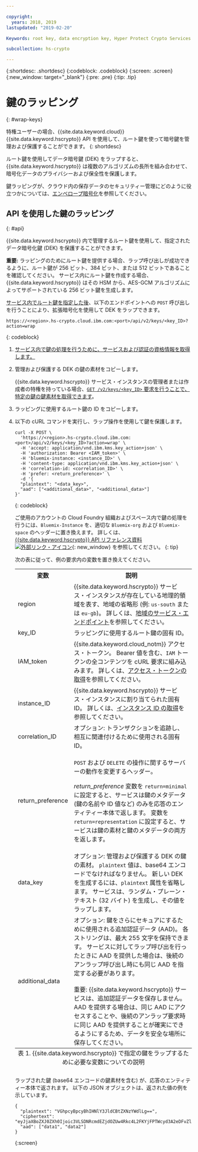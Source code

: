 ```yaml
---

copyright:
  years: 2018, 2019
lastupdated: "2019-02-20"

Keywords: root key, data encryption key, Hyper Protect Crypto Services

subcollection: hs-crypto

---
```


{:shortdesc: .shortdesc}
{:codeblock: .codeblock}
{:screen: .screen}
{:new_window: target="_blank"}
{:pre: .pre}
{:tip: .tip}

# 鍵のラッピング
{: #wrap-keys}

特権ユーザーの場合、{{site.data.keyword.cloud}} {{site.data.keyword.hscrypto}} API を使用して、ルート鍵を使って暗号鍵を管理および保護することができます。
{: shortdesc}

ルート鍵を使用してデータ暗号鍵 (DEK) をラップすると、{{site.data.keyword.hscrypto}} は複数のアルゴリズムの長所を組み合わせて、暗号化データのプライバシーおよび保全性を保護します。  

鍵ラッピングが、クラウド内の保存データのセキュリティー管理にどのように役立つかについては、[エンベロープ暗号化](/docs/services/key-protect/concepts/envelope-encryption.html)を参照してください。

## API を使用した鍵のラッピング
{: #api}

{{site.data.keyword.hscrypto}} 内で管理するルート鍵を使用して、指定されたデータ暗号化鍵 (DEK) を保護することができます。

**重要:** ラッピングのためにルート鍵を提供する場合、ラップ呼び出しが成功できるように、ルート鍵が 256 ビット、384 ビット、または 512 ビットであることを確認してください。 サービス内にルート鍵を作成する場合、{{site.data.keyword.hscrypto}}
 はその HSM から、AES-GCM アルゴリズムによってサポートされている 256 ビット鍵を生成します。

[サービス内でルート鍵を指定した後](/docs/services/hs-crypto/create-root-keys.html)、以下のエンドポイントへの `POST` 呼び出しを行うことにより、拡張暗号化を使用して DEK をラップできます。

```
https://<region>.hs-crypto.cloud.ibm.com:<port>/api/v2/keys/<key_ID>?action=wrap
```
{: codeblock}

1. [サービス内で鍵の処理を行うために、サービスおよび認証の資格情報を取得します。](/docs/services/hs-crypto/access-api.html)

2. 管理および保護する DEK の鍵の素材をコピーします。

    {{site.data.keyword.hscrypto}}
 サービス・インスタンスの管理者または作成者の特権を持っている場合、[`GET /v2/keys/<key_ID>` 要求を行うことで、特定の鍵の鍵素材を取得できます](/docs/services/hs-crypto/view-keys.html#api)。

3. ラッピングに使用するルート鍵の ID をコピーします。

4. 以下の cURL コマンドを実行し、ラップ操作を使用して鍵を保護します。

    ```cURL
    curl -X POST \
      'https://<region>.hs-crypto.cloud.ibm.com:<port>/api/v2/keys/<key_ID>?action=wrap' \
      -H 'accept: application/vnd.ibm.kms.key_action+json' \
      -H 'authorization: Bearer <IAM_token>' \
      -H 'bluemix-instance: <instance_ID>' \
      -H 'content-type: application/vnd.ibm.kms.key_action+json' \
      -H 'correlation-id: <correlation_ID>' \
      -H 'prefer: <return_preference>' \
      -d '{
      "plaintext": "<data_key>",
      "aad": ["<additional_data>", "<additional_data>"]
    }'
    ```
    {: codeblock}

    ご使用のアカウントの Cloud Foundry 組織およびスペース内で鍵の処理を行うには、`Bluemix-Instance` を、適切な `Bluemix-org` および `Bluemix-space` のヘッダーに置き換えます。 詳しくは、[{{site.data.keyword.hscrypto}}
 API リファレンス資料 ![外部リンク・アイコン](../../icons/launch-glyph.svg "外部リンク・アイコン")](https://cloud.ibm.com/apidocs/hs-crypto){: new_window} を参照してください。
    {: tip}

    次の表に従って、例の要求内の変数を置き換えてください。

    <table>
      <tr>
        <th>変数</th>
        <th>説明</th>
      </tr>
      <tr>
        <td><varname>region</varname></td>
        <td>{{site.data.keyword.hscrypto}} サービス・インスタンスが存在している地理的領域を表す、地域の省略形 (例: <code>us-south</code> または <code>eu-gb</code>)。 詳しくは、<a href="/docs/services/hs-crypto/regions.html#endpoints">地域のサービス・エンドポイント</a>を参照してください。</td>
      </tr>
      <tr>
        <td><varname>key_ID</varname></td>
        <td>ラッピングに使用するルート鍵の固有 ID。</td>
      </tr>
      <tr>
        <td><varname>IAM_token</varname></td>
        <td>{{site.data.keyword.cloud_notm}} アクセス・トークン。 Bearer 値を含む、<code>IAM</code> トークンの全コンテンツを cURL 要求に組み込みます。 詳しくは、<a href="/docs/services/hs-crypto/access-api.html#retrieve-token">アクセス・トークンの取得</a>を参照してください。</td>
      </tr>
      <tr>
        <td><varname>instance_ID</varname></td>
        <td>{{site.data.keyword.hscrypto}} サービス・インスタンスに割り当てられた固有 ID。 詳しくは、<a href="/docs/services/hs-crypto/access-api.html#retrieve-instance-ID">インスタンス ID の取得</a>を参照してください。</td>
      </tr>
      <tr>
        <td><varname>correlation_ID</varname></td>
        <td>オプション: トランザクションを追跡し、相互に関連付けるために使用される固有 ID。</td>
      </tr>
      <tr>
        <td><varname>return_preference</varname></td>
        <td><p><code>POST</code> および <code>DELETE</code> の操作に関するサーバーの動作を変更するヘッダー。</p><p><em>return_preference</em> 変数を <code>return=minimal</code> に設定すると、サービスは鍵のメタデータ (鍵の名前や ID 値など) のみを応答のエンティティー本体で返します。 変数を <code>return=representation</code> に設定すると、サービスは鍵の素材と鍵のメタデータの両方を返します。</p></td>
      </tr>
      <tr>
        <td><varname>data_key</varname></td>
        <td>オプション: 管理および保護する DEK の鍵の素材。 <code>plaintext</code> 値は、base64 エンコードでなければなりません。 新しい DEK を生成するには、<code>plaintext</code> 属性を省略します。 サービスは、ランダム・プレーン・テキスト (32 バイト) を生成し、その値をラップします。</td>
      </tr>
      <tr>
        <td><varname>additional_data</varname></td>
        <td>オプション: 鍵をさらにセキュアにするために使用される追加認証データ (AAD)。 各ストリングは、最大 255 文字を保持できます。 サービスに対してラップ呼び出を行ったときに AAD を提供した場合は、後続のアンラップ呼び出し時にも同じ AAD を指定する必要があります。<br></br>重要: {{site.data.keyword.hscrypto}} サービスは、追加認証データを保存しません。 AAD を提供する場合は、同じ AAD にアクセスすることや、後続のアンラップ要求時に同じ AAD を提供することが確実にできるようにするため、データを安全な場所に保存してください。</td>
      </tr>
      <caption style="caption-side:bottom;">表 1. {{site.data.keyword.hscrypto}} で指定の鍵をラップするために必要な変数についての説明</caption>
    </table>

    ラップされた鍵 (base64 エンコードの鍵素材を含む) が、応答のエンティティー本体で返されます。 以下の JSON オブジェクトは、返された値の例を示しています。

    ```
    {
      "plaintext": "VGhpcyBpcyBhIHNlY3JldCBtZXNzYWdlLg==",
      "ciphertext": "eyJjaXBoZXJ0ZXh0Ijoic3VLSDNRcmdEZjdOZUw4Rkc4L2FKYjFPTWcyd3A2eDFvZlA4MEc0Z1B2RmNrV2g3cUlidHphYXU0eHpKWWoxZyIsImhhc2giOiJiMmUyODdkZDBhZTAwZGZlY2Q3OGJmMDUxYmNmZGEyNWJkNGUzMjBkYjBhN2FjNzVhMWYzZmNkMDZlMjAzZWYxNWM5MTY4N2JhODg2ZWRjZGE2YWVlMzFjYzk2MjNkNjA5YTRkZWNkN2E5Y2U3ZDc5ZTRhZGY1MWUyNWFhYWM5MjhhNzg3NmZjYjM2NDFjNTQzMTZjMjMwOGY2MThlZGM2OTE3MjAyYjA5YTdjMjA2YzkxNTBhOTk1NmUxYzcxMTZhYjZmNmQyYTQ4MzZiZTM0NTk0Y2IwNzJmY2RmYTk2ZSJ9"
      "aad": ["data1", "data2"]
    }
    ```
    {:screen}
